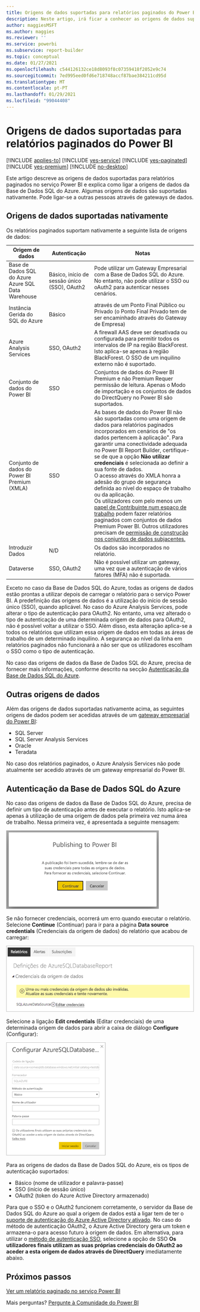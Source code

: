 ```yaml
---
title: Origens de dados suportadas para relatórios paginados do Power BI
description: Neste artigo, irá ficar a conhecer as origens de dados suportadas para relatórios paginados no serviço Power BI e irá saber como ligar a origens de dados da Base de Dados SQL do Azure.
author: maggiesMSFT
ms.author: maggies
ms.reviewer: ''
ms.service: powerbi
ms.subservice: report-builder
ms.topic: conceptual
ms.date: 01/27/2021
ms.openlocfilehash: c544126132ce18d8093f8c07359418f2052e9c74
ms.sourcegitcommit: 7ed995eed0fd6e718748accf87bae384211cd95d
ms.translationtype: MT
ms.contentlocale: pt-PT
ms.lasthandoff: 01/29/2021
ms.locfileid: "99044408"
---
```

# <a name="supported-data-sources-for-power-bi-paginated-reports"></a>Origens de dados suportadas para relatórios paginados do Power BI

[!INCLUDE [applies-to](../includes/applies-to.md)] [!INCLUDE [yes-service](../includes/yes-service.md)] [!INCLUDE [yes-paginated](../includes/yes-paginated.md)] [!INCLUDE [yes-premium](../includes/yes-premium.md)] [!INCLUDE [no-desktop](../includes/no-desktop.md)] 

Este artigo descreve as origens de dados suportadas para relatórios paginados no serviço Power BI e explica como ligar a origens de dados da Base de Dados SQL do Azure. Algumas origens de dados são suportadas nativamente. Pode ligar-se a outras pessoas através de gateways de dados.

## <a name="natively-supported-data-sources"></a>Origens de dados suportadas nativamente

Os relatórios paginados suportam nativamente a seguinte lista de origens de dados:

| Origem de dados | Autenticação | Notas |
| --- | --- | --- |
| Base de Dados SQL do Azure <br>Azure SQL Data Warehouse | Básico, início de sessão único (SSO), OAuth2 | Pode utilizar um Gateway Empresarial com a Base de Dados SQL do Azure. No entanto, não pode utilizar o SSO ou oAuth2 para autenticar nesses cenários.   |
| Instância Gerida do SQL do Azure | Básico | através de um Ponto Final Público ou Privado (o Ponto Final Privado tem de ser encaminhado através do Gateway de Empresa)  |
| Azure Analysis Services | SSO, OAuth2 | A firewall AAS deve ser desativada ou configurada para permitir todos os intervalos de IP na região BlackForest. Isto aplica-se apenas à região BlackForest.  O SSO de um inquilino externo não é suportado. |
| Conjunto de dados do Power BI | SSO | Conjuntos de dados do Power BI Premium e não Premium Requer permissão de leitura. Apenas o Modo de importação e os conjuntos de dados do DirectQuery no Power BI são suportados. |
| Conjunto de dados do Power BI Premium (XMLA) | SSO | As bases de dados do Power BI não são suportadas como uma origem de dados para relatórios paginados incorporados em cenários de "os dados pertencem à aplicação".  Para garantir uma conectividade adequada no Power BI Report Builder, certifique-se de que a opção **Não utilizar credenciais** é selecionada ao definir a sua fonte de dados.<br />O acesso através do XMLA honra a adesão do grupo de segurança definida ao nível do espaço de trabalho ou da aplicação.<br />Os utilizadores com pelo menos um [papel de Contribuinte num espaço de trabalho](../collaborate-share/service-new-workspaces.md#roles-in-the-new-workspaces) podem fazer relatórios paginados com conjuntos de dados Premium Power BI. Outros utilizadores precisam de [permissão de construção nos conjuntos de dados subjacentes.](../connect-data/service-datasets-build-permissions.md)    |
| Introduzir Dados | N/D | Os dados são incorporados no relatório. |
| Dataverse | SSO, OAuth2 | Não é possível utilizar um gateway, uma vez que a autenticação de vários fatores (MFA) não é suportada.

Exceto no caso da Base de Dados SQL do Azure, todas as origens de dados estão prontas a utilizar depois de carregar o relatório para o serviço Power BI. A predefinição das origens de dados é a utilização do início de sessão único (SSO), quando aplicável. No caso do Azure Analysis Services, pode alterar o tipo de autenticação para OAuth2. No entanto, uma vez alterado o tipo de autenticação de uma determinada origem de dados para OAuth2, não é possível voltar a utilizar o SSO.  Além disso, esta alteração aplica-se a todos os relatórios que utilizam essa origem de dados em todas as áreas de trabalho de um determinado inquilino.  A segurança ao nível da linha em relatórios paginados não funcionará a não ser que os utilizadores escolham o SSO como o tipo de autenticação.

No caso das origens de dados da Base de Dados SQL do Azure, precisa de fornecer mais informações, conforme descrito na secção [Autenticação da Base de Dados SQL do Azure](#azure-sql-database-authentication).

## <a name="other-data-sources"></a>Outras origens de dados

Além das origens de dados suportadas nativamente acima, as seguintes origens de dados podem ser acedidas através de um [gateway empresarial do Power BI](../connect-data/service-gateway-onprem.md):

- SQL Server
- SQL Server Analysis Services
- Oracle
- Teradata

No caso dos relatórios paginados, o Azure Analysis Services não pode atualmente ser acedido através de um gateway empresarial do Power BI.

## <a name="azure-sql-database-authentication"></a>Autenticação da Base de Dados SQL do Azure

No caso das origens de dados da Base de Dados SQL do Azure, precisa de definir um tipo de autenticação antes de executar o relatório. Isto aplica-se apenas à utilização de uma origem de dados pela primeira vez numa área de trabalho. Nessa primeira vez, é apresentada a seguinte mensagem:

![Publicar no Power BI](media/paginated-reports-data-sources/power-bi-paginated-publishing.png)

Se não fornecer credenciais, ocorrerá um erro quando executar o relatório. Selecione **Continue** (Continuar) para ir para a página **Data source credentials** (Credenciais da origem de dados) do relatório que acabou de carregar:

![Definições da Base de Dados SQL do Azure](media/paginated-reports-data-sources/power-bi-paginated-settings-azure-sql.png)

Selecione a ligação **Edit credentials** (Editar credenciais) de uma determinada origem de dados para abrir a caixa de diálogo **Configure** (Configurar):

![Configurar a Base de Dados SQL do Azure](media/paginated-reports-data-sources/power-bi-paginated-configure-azure-sql.png)

Para as origens de dados da Base de Dados SQL do Azure, eis os tipos de autenticação suportados:

- Básico (nome de utilizador e palavra-passe)
- SSO (início de sessão único)
- OAuth2 (token do Azure Active Directory armazenado)

Para que o SSO e o OAuth2 funcionem corretamente, o servidor da Base de Dados SQL do Azure ao qual a origem de dados está a ligar tem de ter o [suporte de autenticação do Azure Active Directory ativado](/azure/sql-database/sql-database-aad-authentication-configure). No caso do método de autenticação OAuth2, o Azure Active Directory gera um token e armazena-o para acesso futuro à origem de dados. Em alternativa, para utilizar o [método de autenticação SSO](../connect-data/service-azure-sql-database-with-direct-connect.md#single-sign-on), selecione a opção de SSO **Os utilizadores finais utilizam as suas próprias credenciais do OAuth2 ao aceder a esta origem de dados através de DirectQuery** imediatamente abaixo.
  
## <a name="next-steps"></a>Próximos passos

[Ver um relatório paginado no serviço Power BI](../consumer/paginated-reports-view-power-bi-service.md)

Mais perguntas? [Pergunte à Comunidade do Power BI](https://community.powerbi.com/)

